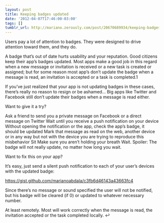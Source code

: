 ```yaml
---
layout: post
title: Keeping badges updated
date: '2012-04-07T17:46:00-03:00'
tags: []
tumblr_url: http://mariano.zerously.com/post/20670689934/keeping-badges-updated
---
```

Users pay a lot of attention to badges. They were designed to drive attention toward them, and they do.

A badge that’s out of date hurts usability and your reputation. Good citizens keep their app’s badges updated. Most apps make a good job in this regard when a new message or invitation is received or a new task is created or assigned; but for some reason most app’s don’t update the badge when a message is read, an invitation is accepted or a task is completed.1

If you’ve just realized that your app is not updating badges in these cases, there’s really no reason to resign or be ashamed… Big apps like Twitter and Facebook still don’t update their badges when a message is read either.

Want to give it a try?

Ask a friend to send you a private message on Facebook or a direct message on Twitter
Wait until you receive a push notification on your device
Without opening the notification or the app, check the app’s badge, it should be updated
Mark that message as read on the web, another device or in any way but not with the device you are trying to reproduce this misbehavior
Sit
Make sure you aren’t holding your breath
Wait.
Spoiler: The badge will not really update, no matter how long you wait.

Want to fix this on your app?

It’s easy, just send a silent push notification to each of your user’s devices with the updated badge:

https://gist.github.com/marianoabdala/c3fb6d46143a43663fc4



Since there’s no message or sound specified the user will not be notified, but his badge will be cleared (if 0) or updated to whatever necessary number.



At least remotely. Most will work correctly when the message is read, the invitation accepted or the task completed locally. ↩


